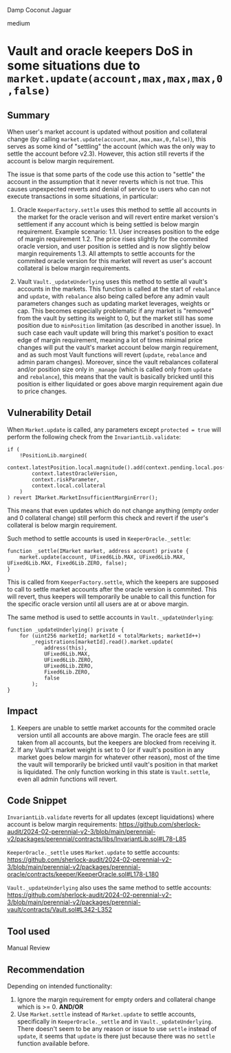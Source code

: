 Damp Coconut Jaguar

medium

# Vault and oracle keepers DoS in some situations due to `market.update(account,max,max,max,0,false)`

## Summary

When user's market account is updated without position and collateral change (by calling `market.update(account,max,max,max,0,false)`), this serves as some kind of "settling" the account (which was the only way to settle the account before v2.3). However, this action still reverts if the account is below margin requirement.

The issue is that some parts of the code use this action to "settle" the account in the assumption that it never reverts which is not true. This causes unpexpected reverts and denial of service to users who can not execute transactions in some situations, in particular:

1. Oracle `KeeperFactory.settle` uses this method to settle all accounts in the market for the oracle verison and will revert entire market version's settlement if any account which is being settled is below margin requirement. Example scenario:
1.1. User increases position to the edge of margin requirement
1.2. The price rises slightly for the commited oracle version, and user position is settled and is now slightly below margin requirements
1.3. All attempts to settle accounts for the commited oracle version for this market will revert as user's account collateral is below margin requirements.

2. Vault `Vault._updateUnderlying` uses this method to settle all vault's accounts in the markets. This function is called at the start of `rebalance` and `update`, with `rebalance` also being called before any admin vault parameters changes such as updating market leverages, weights or cap. This becomes especially problematic if any market is "removed" from the vault by setting its weight to 0, but the market still has some position due to `minPosition` limitation (as described in another issue). In such case each vault update will bring this market's position to exact edge of margin requirement, meaning a lot of times minimal price changes will put the vault's market account below margin requirement, and as such most Vault functions will revert (`update`, `rebalance` and admin param changes). Moreover, since the vault rebalances collateral and/or position size only in `_manage` (which is called only from `update` and `rebalance`), this means that the vault is basically bricked until this position is either liquidated or goes above margin requirement again due to price changes.

## Vulnerability Detail

When `Market.update` is called, any parameters except `protected = true` will perform the following check from the `InvariantLib.validate`:
```solidity
if (
    !PositionLib.margined(
        context.latestPosition.local.magnitude().add(context.pending.local.pos()),
        context.latestOracleVersion,
        context.riskParameter,
        context.local.collateral
    )
) revert IMarket.MarketInsufficientMarginError();
```

This means that even updates which do not change anything (empty order and 0 collateral change) still perform this check and revert if the user's collateral is below margin requirement.

Such method to settle accounts is used in `KeeperOracle._settle`:
```solidity
function _settle(IMarket market, address account) private {
    market.update(account, UFixed6Lib.MAX, UFixed6Lib.MAX, UFixed6Lib.MAX, Fixed6Lib.ZERO, false);
}
```

This is called from `KeeperFactory.settle`, which the keepers are supposed to call to settle market accounts after the oracle version is commited. This will revert, thus keepers will temporarily be unable to call this function for the specific oracle version until all users are at or above margin.

The same method is used to settle accounts in `Vault._updateUnderlying`:
```solidity
function _updateUnderlying() private {
    for (uint256 marketId; marketId < totalMarkets; marketId++)
        _registrations[marketId].read().market.update(
            address(this),
            UFixed6Lib.MAX,
            UFixed6Lib.ZERO,
            UFixed6Lib.ZERO,
            Fixed6Lib.ZERO,
            false
        );
}
```

## Impact

1. Keepers are unable to settle market accounts for the commited oracle version until all accounts are above margin. The oracle fees are still taken from all accounts, but the keepers are blocked from receiving it.
2. If any Vault's market weight is set to 0 (or if vault's position in any market goes below margin for whatever other reason), most of the time the vault will temporarily be bricked until vault's position in that market is liquidated. The only function working in this state is `Vault.settle`, even all admin functions will revert.

## Code Snippet

`InvariantLib.validate` reverts for all updates (except liquidations) where account is below margin requirements:
https://github.com/sherlock-audit/2024-02-perennial-v2-3/blob/main/perennial-v2/packages/perennial/contracts/libs/InvariantLib.sol#L78-L85

`KeeperOracle._settle` uses `Market.update` to settle accounts:
https://github.com/sherlock-audit/2024-02-perennial-v2-3/blob/main/perennial-v2/packages/perennial-oracle/contracts/keeper/KeeperOracle.sol#L178-L180

`Vault._updateUnderlying` also uses the same method to settle accounts:
https://github.com/sherlock-audit/2024-02-perennial-v2-3/blob/main/perennial-v2/packages/perennial-vault/contracts/Vault.sol#L342-L352

## Tool used

Manual Review

## Recommendation

Depending on intended functionality:
1. Ignore the margin requirement for empty orders and collateral change which is >= 0.
**AND/OR**
2. Use `Market.settle` instead of `Market.update` to settle accounts, specifically in `KeeperOracle._settle` and in `Vault._updateUnderlying`. There doesn't seem to be any reason or issue to use `settle` instead of `update`, it seems that `update` is there just because there was no `settle` function available before.